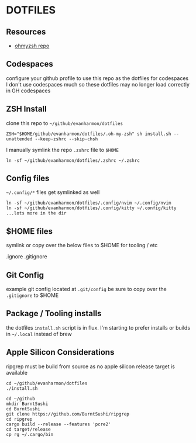 # DOTFILES

## Resources

- [ohmyzsh repo](https://github.com/ohmyzsh/ohmyzsh)

## Codespaces

configure your github profile to use this repo as the dotfiles for codespaces
I don't use codespaces much so these dotfiles may no longer load correctly in GH codespaces

## ZSH Install

clone this repo to `~/github/evanharmon/dotfiles`

```console
ZSH="$HOME/github/evanharmon/dotfiles/.oh-my-zsh" sh install.sh --unattended --keep-zshrc --skip-chsh
```

I manually symlink the repo `.zshrc` file to `$HOME`

```console
ln -sf ~/github/evanharmon/dotfiles/.zshrc ~/.zshrc
```

## Config files

`~/.config/*` files get symlinked as well
```console
ln -sf ~/github/evanharmon/dotfiles/.config/nvim ~/.config/nvim
ln -sf ~/github/evanharmon/dotfiles/.config/kitty ~/.config/kitty
...lots more in the dir
```

## $HOME files

symlink or copy over the below files to $HOME for tooling / etc

.ignore
.gitignore

## Git Config

example git config located at `.git/config`
be sure to copy over the `.gitignore` to $HOME

## Package / Tooling installs

the dotfiles `install.sh` script is in flux.
I'm starting to prefer installs or builds in `~/.local` instead of brew

## Apple Silicon Considerations

ripgrep must be build from source as no apple silicon release target is available

```console
cd ~/github/evanharmon/dotfiles
./install.sh
```

```console
cd ~/github
mkdir BurntSushi
cd BurntSushi
git clone https://github.com/BurntSushi/ripgrep
cd ripgrep
cargo build --release --features 'pcre2'
cd target/release
cp rg ~/.cargo/bin
```
